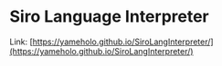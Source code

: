 # Siro Language Interpreter
Link: [https://yameholo.github.io/SiroLangInterpreter/](https://yameholo.github.io/SiroLangInterpreter/)
